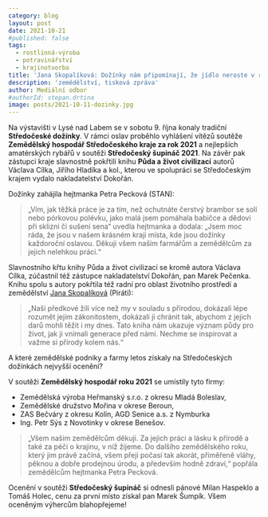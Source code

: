 ```yaml
---
category: blog
layout: post
date: 2021-10-21
#published: false
tags: 
  - rostlinná-výroba
  - potravinářství
  - krajinotvorba
title: 'Jana Skopalíková: Dožínky nám připomínají, že jídlo neroste v regálech supermárketů!'
description: 'zemědělství, tisková zpráva'
author: Mediální odbor
#authorId: stepan.drtina
image: posts/2021-10-11-dozinky.jpg
---
```


Na výstavišti v Lysé nad Labem se v sobotu 9. října konaly tradiční **Středočeské dožínky**. V rámci oslav proběhlo vyhlášení vítězů soutěže **Zemědělský hospodář Středočeského kraje za rok 2021** a nejlepších amatérských rybářů v soutěži **Středočeský šupináč 2021**. Na závěr pak zástupci kraje slavnostně pokřtili knihu **Půda a život civilizací** autorů Václava Cílka, Jiřího Hladíka a kol., kterou ve spolupráci se Středočeským krajem vydalo nakladatelství Dokořán.

Dožínky zahájila hejtmanka Petra Pecková (STAN): 
> „Vím, jak těžká práce je za tím, než ochutnáte čerstvý brambor se solí nebo pórkovou polévku, jako malá jsem pomáhala babičce a dědovi při sklizni či sušení sena“ uvedla hejtmanka a dodala: „Jsem moc ráda, že jsou v našem krásném kraji místa, kde jsou dožínky každoroční oslavou. Děkuji všem našim farmářům a zemědělcům za jejich nelehkou práci.“

Slavnostního křtu knihy Půda a život civilizací se kromě autora Václava Cílka, zúčastnil též zástupce nakladatelství Dokořán, pan Marek Pečenka. Knihu spolu s autory pokřtila též radní pro oblast životního prostředí a zemědělství [Jana Skopalíková](https://stredocesky.pirati.cz/lide/jana-skopalikova/) (Piráti): 
> „Naši předkové žili více než my v souladu s přírodou, dokázali lépe rozumět jejím zákonitostem, dokázali ji chránit tak, abychom z jejich darů mohli těžit i my dnes. Tato kniha nám ukazuje význam půdy pro život, jak ji vnímali generace před námi. Nechme se inspirovat a važme si přírody kolem nás.“

A které zemědělské podniky a farmy letos získaly na Středočeských dožínkách nejvyšší ocenění?

V soutěži **Zemědělský hospodář roku 2021** se umístily tyto firmy: 
* Zemědělská výroba Heřmanský s.r.o. z okresu Mladá Boleslav, 
* Zemědělské družstvo Mořina v okrese Beroun, 
* ZAS Bečváry z okresu Kolín, AGD Senice a.s. z Nymburka
* Ing. Petr Sýs z Novotinky v okrese Benešov.

> „Všem našim zemědělcům děkuji. Za jejich práci a lásku k přírodě a také za péči o krajinu, v níž žijeme. Do dalšího zemědělského roku, který jim právě začíná, všem přeji počasí tak akorát, přiměřeně vláhy, pěknou a dobře prodejnou úrodu, a především hodně zdraví,“ popřála zemědělcům hejtmanka Petra Pecková.

Ocenění v soutěži **Středočeský šupináč** si odnesli pánové Milan Haspeklo a Tomáš Holec, cenu za první místo získal pan Marek Šumpík. Všem oceněným výhercům blahopřejeme!
